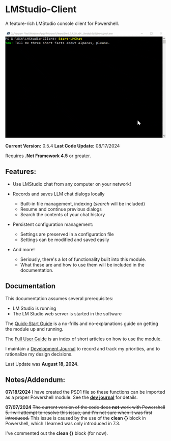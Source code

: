 # LMStudio-Client

A feature-rich LMStudio console client for Powershell.

![](/Docs/images/alpacas-prompt.gif)

**Current Version:** 0.5.4
**Last Code Update:** 08/17/2024

Requires **.Net Framework 4.5** or greater.

## Features:

- Use LMStudio chat from any computer on your network!

- Records and saves LLM chat dialogs locally
  - Built-in file management, indexing (*search* will be included)
  - Resume and continue previous dialogs
  - Search the contents of your chat history

- Persistent configuration management:
  - Settings are preserved in a configuration file
  - Settings can be modified and saved easily

- And more!
  - Seriously, there's a lot of functionality built into this module.
  - What these are and how to use them will be included in the documentation.


## Documentation
This documentation assumes several prerequisites:
- LM Studio is running 
- The LM Studio web server is started in the software

The [Quick-Start Guide](./Docs/Section/Quick-Start-Guide.md) is a no-frills and no-explanations guide on getting the module up and running.

The [Full User Guide](./Docs/Section/Slow-Start-Guide.md) is an index of short articles on how to use the module.

I maintain a [Development Journal](./Docs/Dev-Journal.md) to record and track my priorities, and to rationalize my design decisions.

Last Update was **August 18, 2024**.

## Notes/Addendum:

**07/18/2024** I have created the PSD1 file so these functions can be imported as a proper Powershell module. See the [**dev journal**](./Docs/Dev-Journal.md) for details.

**07/07/2024** ~~The current version of the code does **not** work with Powershell 5. I will attempt to resolve this issue, and I'm not sure when it was first introduced.~~ This issue is caused by the use of the **clean {}** block in Powershell, which I learned was only introduced in 7.3.

I've commented out the **clean {}** block (for now).